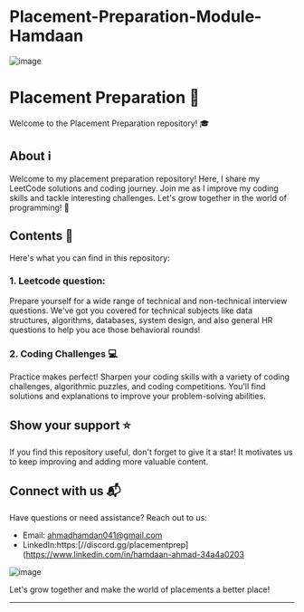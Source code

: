 # Placement-Preparation-Module-Hamdaan
<!-- Add an eye-catching header/banner here -->
![image](https://github.com/githamdaan25/Placement-Preparation-Module-Hamdaan/assets/85315584/0dde0fa3-0752-46aa-849e-d7408ffe3fd0)


# Placement Preparation :rocket:

Welcome to the Placement Preparation repository! :mortar_board:

## About :information_source:

Welcome to my placement preparation repository! Here, I share my LeetCode solutions and coding journey. Join me as I improve my coding skills and tackle interesting challenges. Let's grow together in the world of programming! 🚀



## Contents :file_folder:

Here's what you can find in this repository:

### 1. Leetcode question:

Prepare yourself for a wide range of technical and non-technical interview questions. We've got you covered for technical subjects like data structures, algorithms, databases, system design, and also general HR questions to help you ace those behavioral rounds!

### 2. Coding Challenges :computer:

Practice makes perfect! Sharpen your coding skills with a variety of coding challenges, algorithmic puzzles, and coding competitions. You'll find solutions and explanations to improve your problem-solving abilities.



## Show your support :star:

If you find this repository useful, don't forget to give it a star! It motivates us to keep improving and adding more valuable content.

## Connect with us :mailbox_with_mail:

Have questions or need assistance? Reach out to us:

- Email: ahmadhamdan041@gmail.com
- LinkedIn:https:[//discord.gg/placementprep](https://www.linkedin.com/in/hamdaan-ahmad-34a4a0203

![image](https://github.com/githamdaan25/Placement-Preparation-Module-Hamdaan/assets/85315584/78678132-ff04-4e7a-9bb6-4ad552ea1ec9)

Let's grow together and make the world of placements a better place!

---


